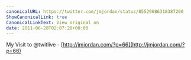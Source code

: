 ```yaml
---
canonicalURL: https://twitter.com/jmjordan/status/85529686318387200
ShowCanonicalLink: true
CanonicalLinkText: View original on
date: 2011-06-28T02:07:20+00:00
---
```

My Visit to @twitlive - [http://jmjordan.com/?p=66](http://jmjordan.com/?p=66)